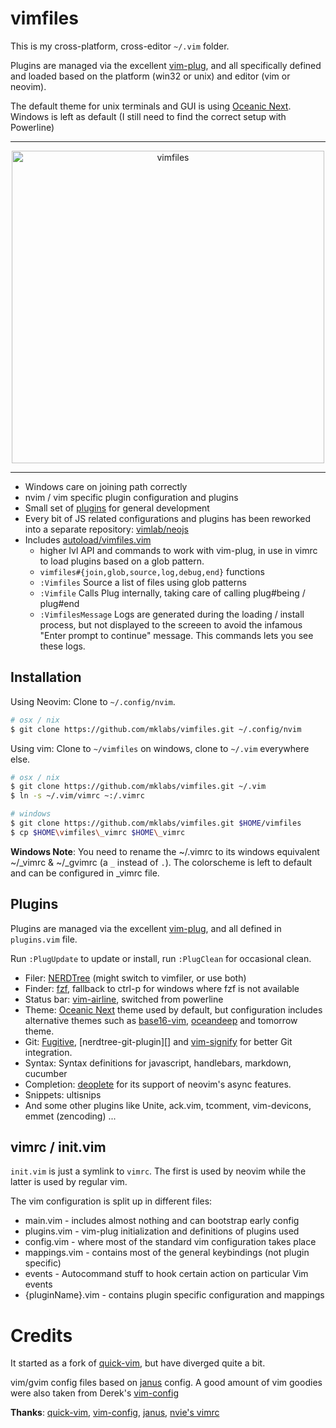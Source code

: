 # vimfiles

This is my cross-platform, cross-editor `~/.vim` folder.

Plugins are managed via the excellent
[vim-plug](https://github.com/junegunn/vim-plug), and all specifically defined
and loaded based on the platform (win32 or unix) and editor (vim or neovim).

The default theme for unix terminals and GUI is using [Oceanic Next][]. Windows
is left as default (I still need to find the correct setup with Powerline)

---

<div align="center">
  <img src="https://cdn.rawgit.com/mklabs/vimfiles/master/vim.png" alt="vimfiles"
    style="max-width:100%; height: 500px;" />
</div>

---

- Windows care on joining path correctly
- nvim / vim specific plugin configuration and plugins
- Small set of [plugins](#plugins) for general development
- Every bit of JS related configurations and plugins has been reworked into a
  separate repository: [vimlab/neojs](https://github.com/vimlab/neojs)
- Includes [autoload/vimfiles.vim](./autoload/vimfiles.vim)
  - higher lvl API and commands to work with vim-plug, in use in vimrc to load
    plugins based on a glob pattern.
  - `vimfiles#{join,glob,source,log,debug,end}` functions
  - `:Vimfiles` Source a list of files using glob patterns
  - `:Vimfile` Calls Plug internally, taking care of calling plug#being / plug#end
  - `:VimfilesMessage` Logs are generated during the loading / install
    process, but not displayed to the screeen to avoid the infamous
    "Enter prompt to continue" message. This commands lets you see these
    logs.

## Installation

Using Neovim: Clone to `~/.config/nvim`.
```sh
# osx / nix
$ git clone https://github.com/mklabs/vimfiles.git ~/.config/nvim
```

Using vim: Clone to `~/vimfiles` on windows, clone to `~/.vim` everywhere else.

```sh
# osx / nix
$ git clone https://github.com/mklabs/vimfiles.git ~/.vim
$ ln -s ~/.vim/vimrc ~:/.vimrc

# windows
$ git clone https://github.com/mklabs/vimfiles.git $HOME/vimfiles
$ cp $HOME\vimfiles\_vimrc $HOME\_vimrc
```

**Windows Note**: You need to rename the ~/.vimrc to its windows equivalent
~/_vimrc & ~/_gvimrc (a `_` instead of `.`). The colorscheme is left to
default and can be configured in _vimrc file.

## Plugins

Plugins are managed via the excellent
[vim-plug](https://github.com/junegunn/vim-plug), and all defined in
`plugins.vim` file.

Run `:PlugUpdate` to update or install, run `:PlugClean` for occasional clean.


- Filer: [NERDTree][] (might switch to vimfiler, or use both)
- Finder: [fzf][], fallback to ctrl-p for windows where fzf is not available
- Status bar: [vim-airline][], switched from powerline
- Theme: [Oceanic Next][] theme used by default, but configuration includes
  alternative themes such as [base16-vim][], [oceandeep][] and tomorrow
  theme.
- Git: [Fugitive][], [nerdtree-git-plugin][] and [vim-signify][] for better Git integration.
- Syntax: Syntax definitions for javascript, handlebars, markdown, cucumber
- Completion: [deoplete][] for its support of neovim's async features.
- Snippets: ultisnips
- And some other plugins like Unite, ack.vim, tcomment, vim-devicons, emmet (zencoding) ...

[NERDTree]: https://github.com/scrooloose/nerdtree
[vim-airline]: https://github.com/vim-airline/vim-airline
[fzf]: https://github.com/junegunn/fzf.vim
[Oceanic Next]: https://github.com/mhartington/oceanic-next
[base16-vim]: https://github.com/chriskempson/base16-vim
[oceandeep]: https://github.com/vim-scripts/oceandeep
[tomorrow theme]: https://github.com/chriskempson/vim-tomorrow-theme
[Fugitive]: https://github.com/tpope/vim-fugitive
[vim-signify]: https://github.com/mhinz/vim-signify
[deoplete]: https://github.com/Shougo/deoplete.nvim
[ultisnips]: https://github.com/sirver/ultisnips

## vimrc / init.vim

`init.vim` is just a symlink to `vimrc`. The first is used by neovim while the
latter is used by regular vim.

The vim configuration is split up in different files:

- main.vim - includes almost nothing and can bootstrap early config
- plugins.vim - vim-plug initialization and definitions of plugins used
- config.vim - where most of the standard vim configuration takes place
- mappings.vim - contains most of the general keybindings (not plugin specific)
- events - Autocommand stuff to hook certain action on particular Vim events
- {pluginName}.vim - contains plugin specific configuration and mappings

# Credits

It started as a fork of [quick-vim][], but have diverged quite a bit.

vim/gvim config files based on [janus][] config. A good amount of vim goodies
were also taken from Derek's [vim-config][]

**Thanks**: [quick-vim][], [vim-config][], [janus][], [nvie's vimrc][]

[vim-config]: https://github.com/derekwyatt/vim-config/
[janus]: http://github.com/carlhuda/janus
[quick-vim]: https://github.com/brianleroux/quick-vim/
[nvie's vimrc]: https://github.com/nvie/vimrc
